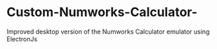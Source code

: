 # Custom-Numworks-Calculator-
Improved desktop version of the Numworks Calculator emulator using ElectronJs
